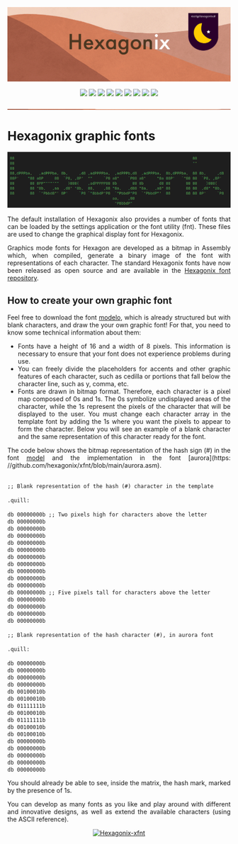 <p align="center">
<img src="https://raw.githubusercontent.com/hexagonix/Doc/refs/heads/main/Img/banner.png">
</p>

<div align="center">

![](https://img.shields.io/github/license/hexagonix/xfnt.svg)
![](https://img.shields.io/github/stars/hexagonix/xfnt.svg)
![](https://img.shields.io/github/issues/hexagonix/xfnt.svg)
![](https://img.shields.io/github/issues-closed/hexagonix/xfnt.svg)
![](https://img.shields.io/github/issues-pr/hexagonix/xfnt.svg)
![](https://img.shields.io/github/issues-pr-closed/hexagonix/xfnt.svg)
![](https://img.shields.io/github/downloads/hexagonix/xfnt/total.svg)
![](https://img.shields.io/github/release/hexagonix/xfnt.svg)
[![](https://img.shields.io/twitter/follow/hexagonixOS.svg?style=social&label=Follow%20%40HexagonixOS)](https://twitter.com/hexagonixOS)

</div>

<!-- Vai funcionar como <hr> -->

<img src="https://raw.githubusercontent.com/hexagonix/Doc/refs/heads/main/Img/hr.png" width="100%" height="2px" />

# Hexagonix graphic fonts

<div align="center">

<img src="https://raw.githubusercontent.com/hexagonix/Doc/refs/heads/main/Img/HexagonixSourceHeader.png">

</div>

<div align="justify">

The default installation of Hexagonix also provides a number of fonts that can be loaded by the settings application or the font utility (fnt). These files are used to change the graphical display font for Hexagonix.

Graphics mode fonts for Hexagon are developed as a bitmap in Assembly which, when compiled, generate a binary image of the font with representations of each character. The standard Hexagonix fonts have now been released as open source and are available in the [Hexagonix font repository](https://github.com/hexagonix/xfnt).

</div>

## How to create your own graphic font

<div align="justify">

Feel free to download the font [modelo](https://github.com/hexagonix/xfnt/blob/main/modelo.asm), which is already structured but with blank characters, and draw the your own graphic font! For that, you need to know some technical information about them:

* Fonts have a height of 16 and a width of 8 pixels. This information is necessary to ensure that your font does not experience problems during use.
* You can freely divide the placeholders for accents and other graphic features of each character, such as cedilla or portions that fall below the character line, such as y, comma, etc.
* Fonts are drawn in bitmap format. Therefore, each character is a pixel map composed of 0s and 1s. The 0s symbolize undisplayed areas of the character, while the 1s represent the pixels of the character that will be displayed to the user. You must change each character array in the template font by adding the 1s where you want the pixels to appear to form the character. Below you will see an example of a blank character and the same representation of this character ready for the font.

The code below shows the bitmap representation of the hash sign (#) in the font [model](https://github.com/hexagonix/xfnt/blob/main/modelo.txt) and the implementation in the font [aurora](https: //github.com/hexagonix/xfnt/blob/main/aurora.asm).

```assembly

;; Blank representation of the hash (#) character in the template

.quill:

db 00000000b ;; Two pixels high for characters above the letter
db 00000000b
db 00000000b
db 00000000b
db 00000000b
db 00000000b
db 00000000b
db 00000000b
db 00000000b
db 00000000b
db 00000000b
db 00000000b ;; Five pixels tall for characters above the letter
db 00000000b
db 00000000b
db 00000000b
db 00000000b

;; Blank representation of the hash character (#), in aurora font

.quill:

db 00000000b
db 00000000b
db 00000000b
db 00000000b
db 00100010b
db 00100010b
db 01111111b
db 00100010b
db 01111111b
db 00100010b
db 00100010b
db 00000000b
db 00000000b
db 00000000b
db 00000000b
db 00000000b
```

You should already be able to see, inside the matrix, the hash mark, marked by the presence of 1s.

You can develop as many fonts as you like and play around with different and innovative designs, as well as extend the available characters (using the ASCII reference).

</div>

<div align="center">
   
[![Hexagonix-xfnt](https://github-readme-stats.vercel.app/api/pin/?username=Hexagonix&repo=xfnt&theme=dark)](https://github.com/hexagonix/xfnt)

</div>
